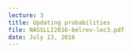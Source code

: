 ```yaml
---
lecture: 3
title: Updating probabilities
file: NASSLLI2016-belrev-lec3.pdf
date: July 13, 2016
---
```





